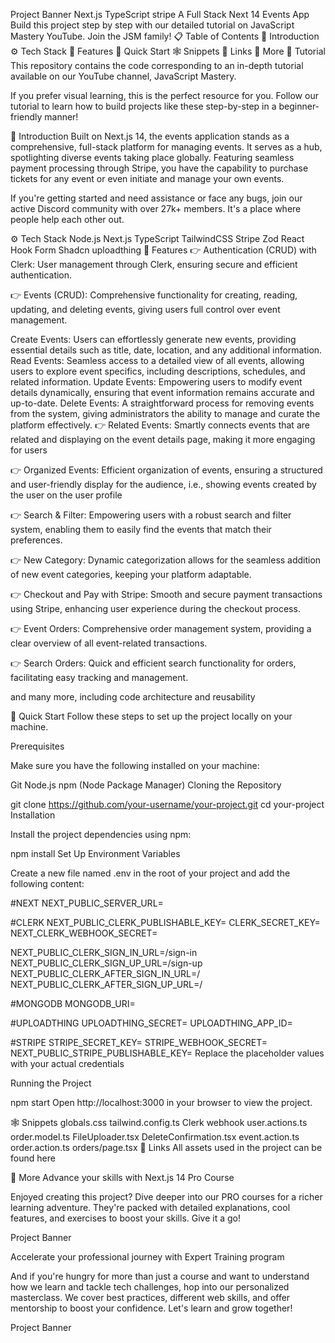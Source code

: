 
Project Banner
Next.js TypeScript stripe
A Full Stack Next 14 Events App
Build this project step by step with our detailed tutorial on JavaScript Mastery YouTube. Join the JSM family!
📋 Table of Contents
🤖 Introduction
⚙️ Tech Stack
🔋 Features
🤸 Quick Start
🕸️ Snippets
🔗 Links
🚀 More
🚨 Tutorial
This repository contains the code corresponding to an in-depth tutorial available on our YouTube channel, JavaScript Mastery.

If you prefer visual learning, this is the perfect resource for you. Follow our tutorial to learn how to build projects like these step-by-step in a beginner-friendly manner!



🤖 Introduction
Built on Next.js 14, the events application stands as a comprehensive, full-stack platform for managing events. It serves as a hub, spotlighting diverse events taking place globally. Featuring seamless payment processing through Stripe, you have the capability to purchase tickets for any event or even initiate and manage your own events.

If you're getting started and need assistance or face any bugs, join our active Discord community with over 27k+ members. It's a place where people help each other out.



⚙️ Tech Stack
Node.js
Next.js
TypeScript
TailwindCSS
Stripe
Zod
React Hook Form
Shadcn
uploadthing
🔋 Features
👉 Authentication (CRUD) with Clerk: User management through Clerk, ensuring secure and efficient authentication.

👉 Events (CRUD): Comprehensive functionality for creating, reading, updating, and deleting events, giving users full control over event management.

Create Events: Users can effortlessly generate new events, providing essential details such as title, date, location, and any additional information.
Read Events: Seamless access to a detailed view of all events, allowing users to explore event specifics, including descriptions, schedules, and related information.
Update Events: Empowering users to modify event details dynamically, ensuring that event information remains accurate and up-to-date.
Delete Events: A straightforward process for removing events from the system, giving administrators the ability to manage and curate the platform effectively.
👉 Related Events: Smartly connects events that are related and displaying on the event details page, making it more engaging for users

👉 Organized Events: Efficient organization of events, ensuring a structured and user-friendly display for the audience, i.e., showing events created by the user on the user profile

👉 Search & Filter: Empowering users with a robust search and filter system, enabling them to easily find the events that match their preferences.

👉 New Category: Dynamic categorization allows for the seamless addition of new event categories, keeping your platform adaptable.

👉 Checkout and Pay with Stripe: Smooth and secure payment transactions using Stripe, enhancing user experience during the checkout process.

👉 Event Orders: Comprehensive order management system, providing a clear overview of all event-related transactions.

👉 Search Orders: Quick and efficient search functionality for orders, facilitating easy tracking and management.

and many more, including code architecture and reusability

🤸 Quick Start
Follow these steps to set up the project locally on your machine.

Prerequisites

Make sure you have the following installed on your machine:

Git
Node.js
npm (Node Package Manager)
Cloning the Repository

git clone https://github.com/your-username/your-project.git
cd your-project
Installation

Install the project dependencies using npm:

npm install
Set Up Environment Variables

Create a new file named .env in the root of your project and add the following content:

#NEXT
NEXT_PUBLIC_SERVER_URL=

#CLERK
NEXT_PUBLIC_CLERK_PUBLISHABLE_KEY=
CLERK_SECRET_KEY=
NEXT_CLERK_WEBHOOK_SECRET=

NEXT_PUBLIC_CLERK_SIGN_IN_URL=/sign-in
NEXT_PUBLIC_CLERK_SIGN_UP_URL=/sign-up
NEXT_PUBLIC_CLERK_AFTER_SIGN_IN_URL=/
NEXT_PUBLIC_CLERK_AFTER_SIGN_UP_URL=/

#MONGODB
MONGODB_URI=

#UPLOADTHING
UPLOADTHING_SECRET=
UPLOADTHING_APP_ID=

#STRIPE
STRIPE_SECRET_KEY=
STRIPE_WEBHOOK_SECRET=
NEXT_PUBLIC_STRIPE_PUBLISHABLE_KEY=
Replace the placeholder values with your actual credentials

Running the Project

npm start
Open http://localhost:3000 in your browser to view the project.

🕸️ Snippets
globals.css
tailwind.config.ts
Clerk webhook
user.actions.ts
order.model.ts
FileUploader.tsx
DeleteConfirmation.tsx
event.action.ts
order.action.ts
orders/page.tsx
🔗 Links
All assets used in the project can be found here

🚀 More
Advance your skills with Next.js 14 Pro Course

Enjoyed creating this project? Dive deeper into our PRO courses for a richer learning adventure. They're packed with detailed explanations, cool features, and exercises to boost your skills. Give it a go!

Project Banner


Accelerate your professional journey with Expert Training program

And if you're hungry for more than just a course and want to understand how we learn and tackle tech challenges, hop into our personalized masterclass. We cover best practices, different web skills, and offer mentorship to boost your confidence. Let's learn and grow together!

Project Banner
